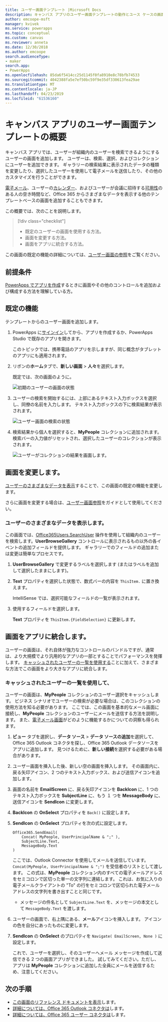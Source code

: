 ```yaml
---
title: ユーザー画面テンプレート |Microsoft Docs
description: キャンバス アプリのユーザー画面テンプレートの動作とユース ケースの画面を拡張する方法を理解します。
author: emcoope-msft
manager: kvivek
ms.service: powerapps
ms.topic: conceptual
ms.custom: canvas
ms.reviewer: anneta
ms.date: 12/30/2018
ms.author: emcoope
search.audienceType:
- maker
search.app:
- PowerApps
ms.openlocfilehash: 85da6f5414cc25d1145f0fa8910e8c78bfb74533
ms.sourcegitcommit: 4042388fa5e7ef50bc59f9e35df330613fea29ae
ms.translationtype: MT
ms.contentlocale: ja-JP
ms.lasthandoff: 04/23/2019
ms.locfileid: "61536160"
---
```

# <a name="overview-of-the-people-screen-template-for-canvas-apps"></a>キャンバス アプリのユーザー画面テンプレートの概要

キャンバス アプリでは、ユーザーが組織内のユーザーを検索できるようにするユーザーの画面を追加します。 ユーザーは、検索、選択、およびコレクションにユーザーを追加できます。 ギャラリーの検索結果に表示されたデータの種類を変更したり、選択したユーザーを使用して電子メールを送信したり、その他のカスタマイズを行うことができます。

[電子メール](email-screen-overview.md)、ユーザーの[カレンダー](calendar-screen-overview.md)、およびユーザーが会議に招待する[可用性](meeting-screen-overview.md)のある人の空き時間など、Office 365 からさまざまなデータを表示する他のテンプレートベースの画面を追加することもできます。

この概要では、次のことを説明します。
> [!div class="checklist"]
> * 既定のユーザーの画面を使用する方法。
> * 画面を変更する方法。
> * 画面をアプリに統合する方法。

この画面の既定の機能の詳細については、[ユーザー画面の参照](people-screen-reference.md)をご覧ください。

## <a name="prerequisite"></a>前提条件

[PowerApps でアプリを作成](../data-platform-create-app-scratch.md)するときに画面やその他のコントロールを追加および構成する方法を理解している方。

## <a name="default-functionality"></a>既定の機能

テンプレートからのユーザー画面を追加します。

1. PowerApps に[サインイン](http://web.powerapps.com?utm_source=padocs&utm_medium=linkinadoc&utm_campaign=referralsfromdoc)してから、アプリを作成するか、PowerApps Studio で既存のアプリを開きます。

    このトピックでは、携帯電話のアプリを示しますが、同じ概念がタブレットのアプリにも適用されます。

1. リボンの**ホーム**タブで、**新しい画面** > **人々**を選択します。

    既定では、次の画面のように。

    ![初期のユーザーの画面の状態](media/people-screen/people-screen-empty.png)

1. ユーザーの検索を開始するには、上部にあるテキスト入力ボックスを選択し、同僚の名前を入力します。 テキスト入力ボックスの下に検索結果が表示されます。

    ![ユーザー画面の検索の状態](media/people-screen/people-browse-gall-full.png)

1. 検索結果から個人を選択すると、**MyPeople** コレクションに追加されます。 検索バーの入力値がリセットされ、選択したユーザーのコレクションが表示されます。

    ![ユーザーがコレクションの結果を画面します。](media/people-screen/people-people-gall-full.png)

## <a name="modify-the-screen"></a>画面を変更します。

[ユーザーのさまざまなデータを表示](people-screen-overview.md#show-different-data-for-people)することで、この画面の既定の機能を変更します。

さらに画面を変更する場合は、[ユーザー画面参照](./people-screen-reference.md)をガイドとして使用してください。

### <a name="show-different-data-for-people"></a>ユーザーのさまざまなデータを表示します。

この画面では、[Office365Users.SearchUser](https://docs.microsoft.com/connectors/office365users/#searchuser) 操作を使用して組織内のユーザーを検索します。**UserBrowseGallery** コントロールに表示されるもの以外の各イベントの追加フィールドを提供します。 ギャラリーでのフィールドの追加または変更は簡単なプロセスです。

1. **UserBrowseGallery** で変更するラベルを選択します (またはラベルを追加して選択したままにします)。

1. **Text** プロパティを選択した状態で、数式バーの内容を `ThisItem.` に置き換えます。

    IntelliSense では、選択可能なフィールドの一覧が表示されます。

1. 使用するフィールドを選択します。

    **Text** プロパティを `ThisItem.{FieldSelection}` に更新します。

## <a name="integrate-the-screen-into-an-app"></a>画面をアプリに統合します。

ユーザーの画面は、それ自体が強力なコントロールのバンドルですが、通常は、より大規模でより汎用的なアプリの一部とすることでパフォーマンスを発揮します。 [キャッシュされたユーザーの一覧を使用する](people-screen-overview.md#use-your-cached-list-of-people)ことに加えて、さまざまな方法でこの画面をより大きなアプリに統合します。

### <a name="use-your-cached-list-of-people"></a>キャッシュされたユーザーの一覧を使用して、

ユーザーの画面は、**MyPeople** コレクションのユーザー選択をキャッシュします。 ビジネス シナリオでユーザーの検索が必要な場合は、このコレクションの使用方法を知る必要があります。 ここでは、この画面を基本的なメール画面に接続し、**MyPeople** コレクションのユーザーにメールを送信する方法を説明します。 また、[電子メール画面](./email-screen-overview.md)がどのように機能するかについての洞察も得られます。

1. **ビュー** タブを選択し、**データ ソース** > **データ ソースの追加**を選択して、Office 365 Outlook コネクタを探し、Office 365 Outlook データソースをアプリに追加します。 見つけるために、**新しい接続**を選択する必要がある場合があります。
1. ユーザー画面を挿入した後、新しい空の画面を挿入します。 その画面内に、戻る矢印アイコン、2 つのテキスト入力ボックス、および送信アイコンを追加します。
1. 画面の名前を **EmailScreen** に、戻る矢印アイコンを **BackIcon** に、1 つのテキスト入力ボックスを **SubjectLine** に、もう １ つを **MessageBody** に、送信アイコンを **SendIcon** に変更します。
1. **BackIcon** の **OnSelect** プロパティを `Back()` に設定します。
1. **SendIcon** の **OnSelect** プロパティを次の式に設定します。

    ```powerapps-dot
    Office365.SendEmail( 
        Concat( MyPeople, UserPrincipalName & ";" ), 
        SubjectLine.Text, 
        MessageBody.Text 
    )
    ```
    
    ここでは、Outlook Connector を使用してメールを送信しています。 `Concat(MyPeople, UserPrincipalName & ";")` を受信者のリストとして渡します。 この式は、**MyPeople** コレクション内のすべての電子メールアドレスをセミコロンで区切った単一の文字列に連結します。 これは、お気に入りの電子メールクライアントの "To" の行をセミコロンで区切られた電子メールアドレスの文字列を書き出すことと同じです。
    * メッセージの件名として `SubjectLine.Text` を、メッセージの本文として `MessageBody.Text` を渡します。
1. ユーザーの画面で、右上隅にある、**メール**アイコンを挿入します。
   アイコンの色を自分にあったものに変更します。
1. **SendIcon** の **OnSelect** のプロパティを `Navigate( EmailScreen, None )` に設定します。

    これで、ユーザーを選択し、そのユーザーへメール メッセージを作成して送信できる 2 つの画面アプリができました。 試してみてください。ただし、アプリは **MyPeople** コレクションに追加した全員にメールを送信するため、注意してください。

## <a name="next-steps"></a>次の手順

* [この画面のリファレンス ドキュメントを表示](./people-screen-reference.md)します。
* [詳細については、Office 365 Outlook コネクタは](../connections/connection-office365-outlook.md)します。
* [詳細については、Office 365 ユーザー コネクタは](../connections/connection-office365-users.md)します。

